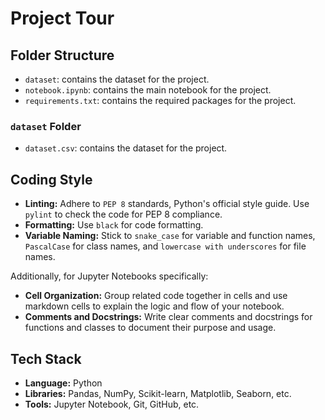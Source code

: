# Project Tour

## Folder Structure

* `dataset`: contains the dataset for the project.
* `notebook.ipynb`: contains the main notebook for the project.
* `requirements.txt`: contains the required packages for the project.

### `dataset` Folder

* `dataset.csv`: contains the dataset for the project.

## Coding Style

* **Linting:** Adhere to `PEP 8` standards, Python's official style guide. Use `pylint` to check the code for PEP 8 compliance.
* **Formatting:** Use `black` for code formatting.
* **Variable Naming:** Stick to `snake_case` for variable and function names, `PascalCase` for class names, and `lowercase with underscores` for file names.

Additionally, for Jupyter Notebooks specifically:

* **Cell Organization:** Group related code together in cells and use markdown cells to explain the logic and flow of your notebook.
* **Comments and Docstrings:** Write clear comments and docstrings for functions and classes to document their purpose and usage.
<!-- * **Version Control:** Use tools like `nbdime` to simplify version control for notebooks. -->

## Tech Stack

* **Language:** Python
* **Libraries:** Pandas, NumPy, Scikit-learn, Matplotlib, Seaborn, etc.
* **Tools:** Jupyter Notebook, Git, GitHub, etc.
